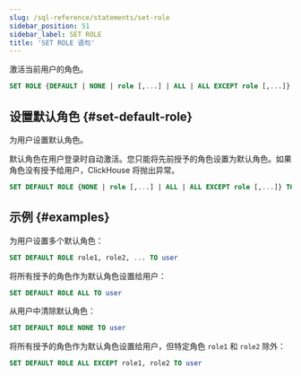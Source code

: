 ```yaml
---
slug: /sql-reference/statements/set-role
sidebar_position: 51
sidebar_label: SET ROLE
title: 'SET ROLE 语句'
---
```


激活当前用户的角色。

``` sql
SET ROLE {DEFAULT | NONE | role [,...] | ALL | ALL EXCEPT role [,...]}
```

## 设置默认角色 {#set-default-role}

为用户设置默认角色。

默认角色在用户登录时自动激活。您只能将先前授予的角色设置为默认角色。如果角色没有授予给用户，ClickHouse 将抛出异常。

``` sql
SET DEFAULT ROLE {NONE | role [,...] | ALL | ALL EXCEPT role [,...]} TO {user|CURRENT_USER} [,...]
```

## 示例 {#examples}

为用户设置多个默认角色：

``` sql
SET DEFAULT ROLE role1, role2, ... TO user
```

将所有授予的角色作为默认角色设置给用户：

``` sql
SET DEFAULT ROLE ALL TO user
```

从用户中清除默认角色：

``` sql
SET DEFAULT ROLE NONE TO user
```

将所有授予的角色作为默认角色设置给用户，但特定角色 `role1` 和 `role2` 除外：

``` sql
SET DEFAULT ROLE ALL EXCEPT role1, role2 TO user
```
